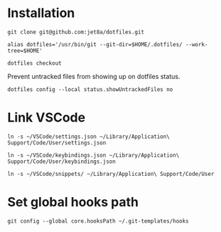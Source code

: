 # Installation

 ```
 git clone git@github.com:jet8a/dotfiles.git
 ```

 ```
 alias dotfiles='/usr/bin/git --git-dir=$HOME/.dotfiles/ --work-tree=$HOME'
 ```

 ```
 dotfiles checkout
 ```

 Prevent untracked files from showing up on dotfiles status.
 ```
 dotfiles config --local status.showUntrackedFiles no
 ```

 # Link VSCode
 ```
 ln -s ~/VSCode/settings.json ~/Library/Application\ Support/Code/User/settings.json
 ```

 ```
 ln -s ~/VSCode/keybindings.json ~/Library/Application\ Support/Code/User/keybindings.json
 ```

 ```
 ln -s ~/VSCode/snippets/ ~/Library/Application\ Support/Code/User
 ```

 # Set global hooks path
 ```
 git config --global core.hooksPath ~/.git-templates/hooks
 ```

